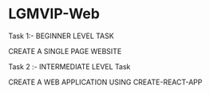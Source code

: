 # LGMVIP-Web
Task 1:-
BEGINNER LEVEL TASK

CREATE A SINGLE PAGE WEBSITE


Task 2 :-
INTERMEDIATE LEVEL Task

CREATE A WEB APPLICATION USING CREATE-REACT-APP

